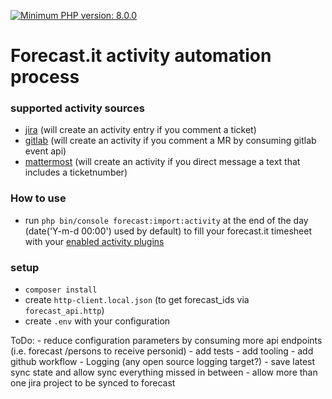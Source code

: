 [![Minimum PHP version: 8.0.0](https://img.shields.io/badge/php-8.0%2B-blue.svg)](https://github.com/patrickjaja/forecast.it.fill)

[comment]: <> ([![Continuous Integration]&#40;https://github.com/infection/infection/workflows/Continuous%20Integration/badge.svg&#41;]&#40;https://github.com/infection/infection/actions&#41;)

[comment]: <> ([![Build Status]&#40;https://travis-ci.org/infection/infection.svg?branch=master&#41;]&#40;https://travis-ci.org/infection/infection&#41;)

[comment]: <> ([![Scrutinizer Code Quality]&#40;https://scrutinizer-ci.com/g/infection/infection/badges/quality-score.png?b=master&#41;]&#40;https://scrutinizer-ci.com/g/infection/infection/?branch=master&#41;)

[comment]: <> ([![Infection MSI]&#40;https://img.shields.io/endpoint?url=https%3A%2F%2Fbadge-api.stryker-mutator.io%2Fgithub.com%2Finfection%2Finfection%2Fmaster&#41;]&#40;https://infection.github.io&#41;)

[comment]: <> ([![codecov]&#40;https://codecov.io/gh/infection/infection/branch/master/graph/badge.svg&#41;]&#40;https://codecov.io/gh/infection/infection&#41;)

[comment]: <> ([![Slack channel: #infection on the Symfony slack]&#40;https://img.shields.io/badge/slack-%23infection-green.svg?style=flat-square&#41;]&#40;https://symfony.com/slack-invite&#41;)

# Forecast.it activity automation process
### supported activity sources
 - [jira](ForecastAutomation/JiraClient/Shared/Plugin/JiraActivityPlugin.php)
   (will create an activity entry if you comment a ticket)
 - [gitlab](ForecastAutomation/GitlabClient/Shared/Plugin/GitlabActivityPlugin.php)
   (will create an activity if you comment a MR by consuming gitlab event api)
 - [mattermost](ForecastAutomation/MattermostClient/Shared/Plugin/MattermostActivityPlugin.php)
   (will create an activity if you direct message a text that includes a ticketnumber)
### How to use
 - run `php bin/console forecast:import:activity` at the end of the day (date('Y-m-d 00:00') used by default) to fill your forecast.it timesheet with your [enabled activity plugins](ForecastAutomation/Activity/ActivityDependencyProvider.php)

### setup
 - `composer install`
 - create `http-client.local.json` (to get forecast_ids via `forecast_api.http`)
 - create `.env` with your configuration

ToDo:
    - reduce configuration parameters by consuming more api endpoints (i.e. forecast /persons to receive personid)
    - add tests
    - add tooling
    - add github workflow
    - Logging (any open source logging target?)
    - save latest sync state and allow sync everything missed in between
    - allow more than one jira project to be synced to forecast
